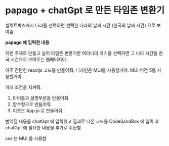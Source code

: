 # papago + chatGpt 로 만든 타임존 변환기
셀렉트박스에서 나라를 선택하면
선택한 나라의 날짜 시간 (한국의 날짜 시간) 으로 보여줌

<b>papago 에 입력한 내용</b>

이런 주제로 만들고 싶어
타임존 변환기란 여러나라 국기를 선택하면 그 나라 시간을 한국 시간으로 보여주는 웹페이지야.

아주 간단한 reactjs 코드를 만들어줘.
디자인은 MUI를 사용할거야.
MUI 버전 5를 사용할거야.

아래 조건을 지켜줘.
1. 타이틀과 설명부분을 만들어줘
2. 함수형으로 만들어줘
3. 이름은  App.js 로 만들어줘

번역된 내용을 chatGpt 에 입력했고
결과로 나온 코드를 CodeSandBox 에 입력 후
chatGpt 에 필요한 내용을 추가로 주문함

css 는 MUI 를 사용함
